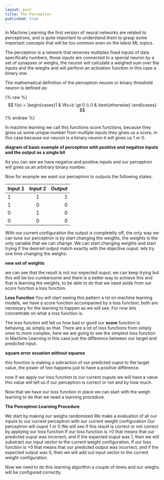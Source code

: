 ```yaml
---
layout: post
title: The Perceptron
published: true
---
```


In Machine Learning the first version of neural networks are related to perceptrons, and is quite important to understand them to grasp some important concepts that will be too common even on the latest ML topics.

The perceptron is a network that receives multiples fixed inputs of data specifically numbers, those inputs are connected to a special neuron by a set of synapses or weighs, the neuron will calculate a weighed sum over the inputs and the wieghs and will perform an activation function in this case a binary one.

The mathematical definition of the perceptron neuron or binary threshold neuron is defined as:

{% raw %}
$$
f(x) = \begin{cases}1 & Wx+b \gt 0 \\ 0 & \text{otherwise} \end{cases}
$$
{% endraw %}

In machine learning we call this functions score functions, because they gives us some unique number from multiple inputs they gives us a score, in this case because our neuron is a binary neuron it will gives us 1 or 0. 


**diagram of basic example of perceptron with positive and negative inputs and the output as a single bit**

As you can see we have negative and positive inputs and our perceptron will gives us an arbitrary binary number.

Now for example we want our perceptron to outputs the following states:


| Input 1   |      Input 2      |  Output |
|----------|:-------------:|------:|
| 1 |  1 |1 |
| 1 |   0  |   0 |
| 0 | 1 |    0|
| 0 | 0 |    0|


With our current configuration the output is completelly off, the only way we can tune our perceptron is by start changing the weights, the weights is the only variable that we can change.
We can start changing weights and start trying if the desired output match exactly with the objective ouput. lets try one time changing the weighs:

**new set of weights**

we can see that the result is not our expected ouput, we can keep trying but this will be too cumbersome and there is a better way to achieve this and that is learning the weights, to be able to do that we need aside from our score function a loss function.

**Loss Function**
You will start seeing this pattern a lot on machine learning models, we have a score function accompanied by a loss function, both are necessary for the learning to happen as we will see. For now lets concentrate on what a loss function is.

The loss function will tell us how bad or good our **score** function is behaving, as simply as that. There are a lot of loss functions from simply ones to more complex, here we are going to see the simplest loss function in Machine Learning in this case just the difference between our target and predicted input.

**square error ecuation without squares**

this function is making a subraction of our predicted ouput to the target value, the power of two happens just to have a positive difference.

now if we apply our loss function to our current ouputs we will have a value this value will tell us if our perceptron is correct or not and by how much.

Now that we have our loss function in place we can start with the weigh learning to do that we need a learning procedure.

**The Perceptron Learning Procedure**

We start by making our weighs randomized
We make a evaluation of all our inputs to our current perceptron with our current weight configuration
Our perceptron will ouput 1 or 0
We will see if this result is correct or not correct by applying our loss function
If our loss function is >0 that means that our predicted ouput was incorrect, and if the expected ouput was 1, then we will substract our input vector to the current weight configuration.
If our loss function is >0 that means that our predicted output was incorrect, and if the expected output was 0, then we will add out input vector to the current weight configuration.

Now we need to do this learning algorithm a couple of times and our wieghs will be configured correctly.

